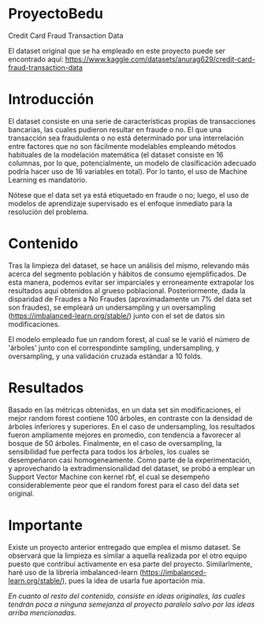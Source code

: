 # ProyectoBedu
Credit Card Fraud Transaction Data

El dataset original que se ha empleado en este proyecto puede ser encontrado aquí:
https://www.kaggle.com/datasets/anurag629/credit-card-fraud-transaction-data

# Introducción
El dataset consiste en una serie de características propias de transacciones bancarias, las cuales pudieron resultar en fraude o no. 
El que una transacción sea fraudulenta o no está determinado por una interrelación entre factores que no son fácilmente modelables empleando métodos habituales de la modelación matemática (el dataset consiste en 16 columnas, por lo que, potencialmente, un modelo de clasificación adecuado podría hacer uso de 16 variables en total). 
Por lo tanto, el uso de Machine Learning es mandatorio.

Nótese que el data set ya está etiquetado en fraude o no; luego, el uso de modelos de aprendizaje supervisado es el enfoque inmediato para la resolución del problema.

# Contenido
Tras la limpieza del dataset, se hace un análisis del mismo, relevando más acerca del segmento población y hábitos de consumo ejemplificados. De esta manera, podemos evitar ser imparciales y erroneamente extrapolar los resultados aquí obtenidos al grueso poblacional.
Posteriormente, dada la disparidad de Fraudes a No Fraudes (aproximadamente un 7% del data set son fraudes), se empleará un undersampling y un oversampling (https://imbalanced-learn.org/stable/) junto con el set de datos sin modificaciones.

El modelo empleado fue un random forest, al cual se le varió el número de 'árboles' junto con el correspondinte sampling, undersampling, y oversampling, y una validación cruzada estándar a 10 folds.

# Resultados
Basado en las métricas obtenidas, en un data set sin modificaciones, el mejor random forest contiene 100 árboles, en contraste con la densidad de árboles inferiores y superiores.
En el caso de undersampling, los resultados fueron ampliamente mejores en promedio, con tendencia a favorecer al bosque de 50 árboles.
Finalmente, en el caso de oversampling, la sensibilidad fue perfecta para todos los árboles, los cuales se desempeñaron casi homogeneamente.
Como parte de la experimentación, y aprovechando la extradimensionalidad del dataset, se probó a emplear un Support Vector Machine con kernel rbf, el cual se desempeño considerablemente peor que el random forest para el caso del data set original.

# Importante
Existe un proyecto anterior entregado que emplea el mismo dataset. Se observará que la limpieza es similar a aquella realizada por el otro equipo puesto que contribuí activamente en esa parte del proyecto. Similarlmente, haré uso de la librería imbalanced-learn (https://imbalanced-learn.org/stable/), pues la idea de usarla fue aportación mía.

*En cuanto al resto del contenido, consiste en ideas originales, las cuales tendrán poca a ninguna semejanza al proyecto paralelo salvo por las ideas arriba mencionadas.*
